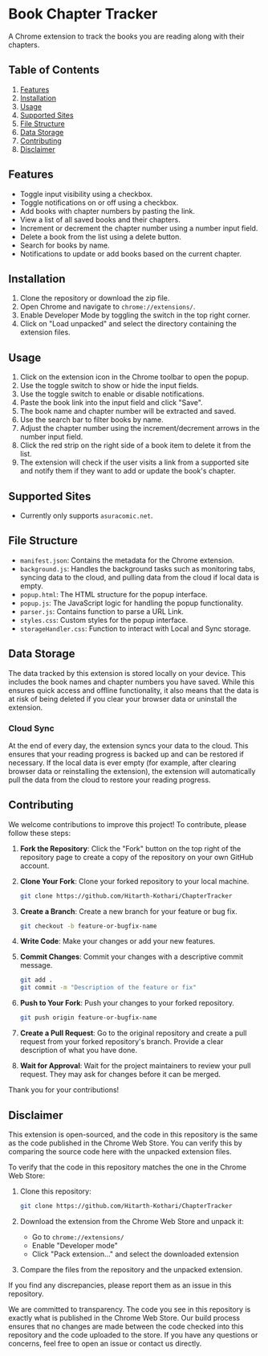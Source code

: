 # Book Chapter Tracker

A Chrome extension to track the books you are reading along with their chapters.

## Table of Contents

1. [Features](#features)
2. [Installation](#installation)
3. [Usage](#usage)
4. [Supported Sites](#supported-sites)
5. [File Structure](#file-structure)
6. [Data Storage](#data-storage)
7. [Contributing](#contributing)
8. [Disclaimer](#disclaimer)

## Features

- Toggle input visibility using a checkbox.
- Toggle notifications on or off using a checkbox.
- Add books with chapter numbers by pasting the link.
- View a list of all saved books and their chapters.
- Increment or decrement the chapter number using a number input field.
- Delete a book from the list using a delete button.
- Search for books by name.
- Notifications to update or add books based on the current chapter.

## Installation

1. Clone the repository or download the zip file.
2. Open Chrome and navigate to `chrome://extensions/`.
3. Enable Developer Mode by toggling the switch in the top right corner.
4. Click on "Load unpacked" and select the directory containing the extension files.

## Usage

1. Click on the extension icon in the Chrome toolbar to open the popup.
2. Use the toggle switch to show or hide the input fields.
3. Use the toggle switch to enable or disable notifications.
4. Paste the book link into the input field and click "Save".
5. The book name and chapter number will be extracted and saved.
6. Use the search bar to filter books by name.
7. Adjust the chapter number using the increment/decrement arrows in the number input field.
8. Click the red strip on the right side of a book item to delete it from the list.
9. The extension will check if the user visits a link from a supported site and notify them if they want to add or update the book's chapter.

## Supported Sites

- Currently only supports `asuracomic.net`.

## File Structure

- `manifest.json`: Contains the metadata for the Chrome extension.
- `background.js`: Handles the background tasks such as monitoring tabs, syncing data to the cloud, and pulling data from the cloud if local data is empty.
- `popup.html`: The HTML structure for the popup interface.
- `popup.js`: The JavaScript logic for handling the popup functionality.
- `parser.js`: Contains function to parse a URL Link.
- `styles.css`: Custom styles for the popup interface.
- `storageHandler.css`: Function to interact with Local and Sync storage.

## Data Storage

The data tracked by this extension is stored locally on your device. This includes the book names and chapter numbers you have saved. While this ensures quick access and offline functionality, it also means that the data is at risk of being deleted if you clear your browser data or uninstall the extension.

### Cloud Sync

At the end of every day, the extension syncs your data to the cloud. This ensures that your reading progress is backed up and can be restored if necessary. If the local data is ever empty (for example, after clearing browser data or reinstalling the extension), the extension will automatically pull the data from the cloud to restore your reading progress.


## Contributing

We welcome contributions to improve this project! To contribute, please follow these steps:

1. **Fork the Repository**: Click the "Fork" button on the top right of the repository page to create a copy of the repository on your own GitHub account.

2. **Clone Your Fork**: Clone your forked repository to your local machine.
    ```bash
    git clone https://github.com/Hitarth-Kothari/ChapterTracker
    ```

3. **Create a Branch**: Create a new branch for your feature or bug fix.
    ```bash
    git checkout -b feature-or-bugfix-name
    ```

4. **Write Code**: Make your changes or add your new features.

5. **Commit Changes**: Commit your changes with a descriptive commit message.
    ```bash
    git add .
    git commit -m "Description of the feature or fix"
    ```

6. **Push to Your Fork**: Push your changes to your forked repository.
    ```bash
    git push origin feature-or-bugfix-name
    ```

7. **Create a Pull Request**: Go to the original repository and create a pull request from your forked repository's branch. Provide a clear description of what you have done.

8. **Wait for Approval**: Wait for the project maintainers to review your pull request. They may ask for changes before it can be merged.

Thank you for your contributions! 

## Disclaimer

This extension is open-sourced, and the code in this repository is the same as the code published in the Chrome Web Store. You can verify this by comparing the source code here with the unpacked extension files.

To verify that the code in this repository matches the one in the Chrome Web Store:

1. Clone this repository:
    ```bash
    git clone https://github.com/Hitarth-Kothari/ChapterTracker
    ```

2. Download the extension from the Chrome Web Store and unpack it:
    - Go to `chrome://extensions/`
    - Enable "Developer mode"
    - Click "Pack extension..." and select the downloaded extension

3. Compare the files from the repository and the unpacked extension.

If you find any discrepancies, please report them as an issue in this repository.

We are committed to transparency. The code you see in this repository is exactly what is published in the Chrome Web Store. Our build process ensures that no changes are made between the code checked into this repository and the code uploaded to the store. If you have any questions or concerns, feel free to open an issue or contact us directly.